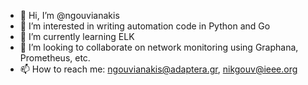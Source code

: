 - 👋 Hi, I’m @ngouvianakis
- 👀 I’m interested in writing automation code in Python and Go
- 🌱 I’m currently learning ELK
- 💞️ I’m looking to collaborate on network monitoring using Graphana, Prometheus, etc.
- 📫 How to reach me: ngouvianakis@adaptera.gr, nikgouv@ieee.org

<!---
ngouvianakis/ngouvianakis is a ✨ special ✨ repository because its `README.md` (this file) appears on your GitHub profile.
You can click the Preview link to take a look at your changes.
--->
